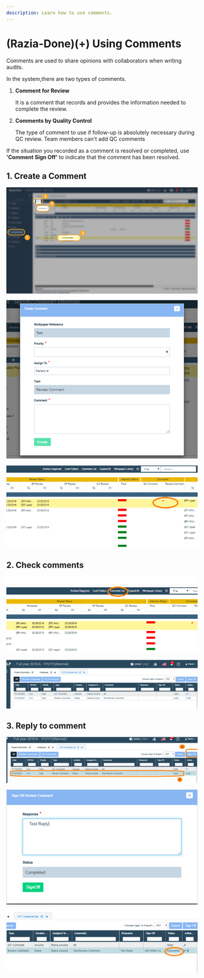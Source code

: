 ```yaml
---
description: Learn how to use comments.
---
```


# \(Razia-Done\)\(+\) Using Comments

Comments are used to share opinions with collaborators when writing audits.

In the system,there are two types of comments.

1. **Comment for Review**

   It is a comment that records and provides the information needed to complete the review.

2. **Comments by Quality Control**

   The type of comment to use if follow-up is absolutely necessary during QC review.                                                                                                     Team members can't add QC comments

If the situation you recorded as a comment is resolved or completed, use **'Comment Sign Off'** to indicate that the comment has been resolved.

## 1. Create a Comment

![Project Menu-&amp;gt;WorkPaper File-&amp;gt;Select File-&amp;gt;Select &quot;Add Review Comment&quot; from Create dropdown or Right click on Auditor file](../../../.gitbook/assets/3+-comment_1.jpg)

![Enter the information and click on Create](../../../.gitbook/assets/image%20%2821%29.png)

![The red color tick mark indicates the file has open review comments](../../../.gitbook/assets/image%20%2827%29.png)

## 2. Check comments

![Project Menu-&amp;gt;WorkPaper File-&amp;gt;click on Comment List](../../../.gitbook/assets/image%20%2818%29.png)

![List of Comments](../../../.gitbook/assets/image%20%284%29.png)

## 3. Reply to comment

![Select a comment and tap Sign Off in the upper right corner of the screen.](../../../.gitbook/assets/image%20%2831%29.png)

![ After writing your answer, Click Sign Off at the bottom.](../../../.gitbook/assets/image%20%2823%29.png)

![Notice that the reply is registered in the comment and the status has changed to &apos;Completed&apos;.](../../../.gitbook/assets/image%20%2839%29.png)

